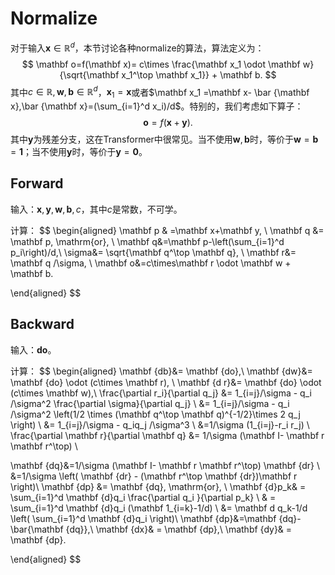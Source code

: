 # Normalize

对于输入$\mathbf x\in \mathbb R^d$，本节讨论各种normalize的算法，算法定义为：
$$
\mathbf o=f(\mathbf x)= c\times \frac{\mathbf x_1 \odot \mathbf w}{\sqrt{\mathbf x_1^\top \mathbf x_1}} + \mathbf b.
$$
其中$c\in\mathbb R, \mathbf w, \mathbf b\in \mathbb R^d$，$\mathbf x_1 = \mathbf x$或者$\mathbf x_1 =\mathbf x- \bar {\mathbf x},\bar {\mathbf x}=(\sum_{i=1}^d x_i)/d$。特别的，我们考虑如下算子：
$$
\mathbf o= f(\mathbf x + \mathbf y).
$$
其中$\mathbf y$为残差分支，这在Transformer中很常见。当不使用$\mathbf w, \mathbf b$时，等价于$\mathbf w=\mathbf b=\mathbf 1$；当不使用$\mathbf y$时，等价于$\mathbf y=\mathbf 0$。



## Forward

输入：$\mathbf x, \mathbf y, \mathbf w, \mathbf b, c$，其中$c$是常数，不可学。

计算：
$$
\begin{aligned}
\mathbf p  & =\mathbf x+\mathbf y, \\
\mathbf q &= \mathbf p, \mathrm{or}, \\
\mathbf q&=\mathbf p-\left(\sum_{i=1}^d p_i\right)/d,\\
\sigma&= \sqrt{\mathbf q^\top \mathbf q}, \\
\mathbf r&= \mathbf q /\sigma, \\
\mathbf o&=c\times\mathbf r \odot \mathbf w + \mathbf b.

\end{aligned}
$$


## Backward

输入：$\mathbf {do}$。

计算：
$$
\begin{aligned}
\mathbf {db}&= \mathbf {do},\\
\mathbf {dw}&= \mathbf {do} \odot (c\times \mathbf r),  \\
\mathbf {d r}&= \mathbf {do} \odot (c\times \mathbf w),\\
\frac{\partial r_i}{\partial q_j}
&= 1_{i=j}/\sigma - q_i /\sigma^2 \frac{\partial \sigma}{\partial q_j}  \\
&= 1_{i=j}/\sigma - q_i /\sigma^2 \left(1/2 \times  (\mathbf q^\top \mathbf q)^{-1/2}\times 2 q_j \right)   \\
&= 1_{i=j}/\sigma - q_iq_j /\sigma^3   \\
&=1/\sigma  (1_{i=j}-r_i r_j)   \\
\frac{\partial \mathbf r}{\partial \mathbf q}
&= 1/\sigma (\mathbf I- \mathbf r \mathbf r^\top) \\


\mathbf {dq}&=1/\sigma (\mathbf I- \mathbf r \mathbf r^\top) \mathbf {dr}  \\
&=1/\sigma  \left( \mathbf {dr}  - (\mathbf r^\top \mathbf {dr})\mathbf r    \right)\\
\mathbf {dp} &= \mathbf {dq}, \mathrm{or}, \\
\mathbf {d}p_k& = \sum_{i=1}^d \mathbf {d}q_i \frac{\partial q_i }{\partial p_k} \\
& = \sum_{i=1}^d \mathbf {d}q_i (\mathbf 1_{i=k}-1/d) \\
&=  \mathbf d q_k-1/d \left( \sum_{i=1}^d \mathbf {d}q_i  \right)\\
\mathbf {dp}&=\mathbf {dq}-\bar{\mathbf {dq}},\\
\mathbf {dx}& = \mathbf {dp},\\
\mathbf {dy}& = \mathbf {dp}.

\end{aligned}
$$
